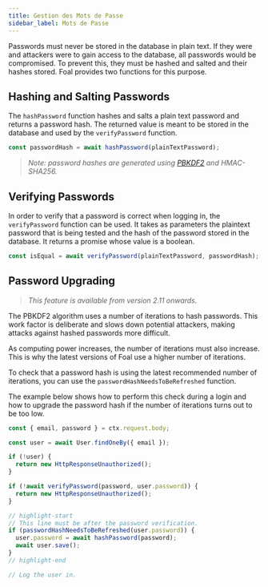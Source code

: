 ```yaml
---
title: Gestion des Mots de Passe
sidebar_label: Mots de Passe
---
```


Passwords must never be stored in the database in plain text. If they were and attackers were to gain access to the database, all passwords would be compromised. To prevent this, they must be hashed and salted and their hashes stored. Foal provides two functions for this purpose.

## Hashing and Salting Passwords

The `hashPassword` function hashes and salts a plain text password and returns a password hash. The returned value is meant to be stored in the database and used by the `verifyPassword` function.

```typescript
const passwordHash = await hashPassword(plainTextPassword);
```

> *Note: password hashes are generated using [PBKDF2](https://en.wikipedia.org/wiki/PBKDF2) and HMAC-SHA256.* 

## Verifying Passwords

In order to verify that a password is correct when logging in, the `verifyPassword` function can be used. It takes as parameters the plaintext password that is being tested and the hash of the password stored in the database. It returns a promise whose value is a boolean.

```typescript
const isEqual = await verifyPassword(plainTextPassword, passwordHash);
```

## Password Upgrading

> *This feature is available from version 2.11 onwards.*

The PBKDF2 algorithm uses a number of iterations to hash passwords. This work factor is deliberate and slows down potential attackers, making attacks against hashed passwords more difficult.

As computing power increases, the number of iterations must also increase. This is why the latest versions of Foal use a higher number of iterations.

To check that a password hash is using the latest recommended number of iterations, you can use the `passwordHashNeedsToBeRefreshed` function.

The example below shows how to perform this check during a login and how to upgrade the password hash if the number of iterations turns out to be too low.

```typescript
const { email, password } = ctx.request.body;

const user = await User.findOneBy({ email });

if (!user) {
  return new HttpResponseUnauthorized();
}

if (!await verifyPassword(password, user.password)) {
  return new HttpResponseUnauthorized();
}

// highlight-start
// This line must be after the password verification.
if (passwordHashNeedsToBeRefreshed(user.password)) {
  user.password = await hashPassword(password);
  await user.save();
}
// highlight-end

// Log the user in.
```
